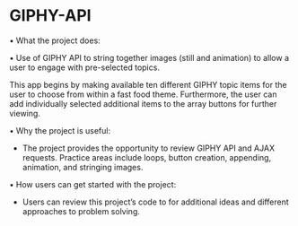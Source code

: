 # GIPHY-API

•	What the project does:

• Use of GIPHY API to string together images (still and animation) to allow a user to engage with pre-selected topics.  

This app begins by making available ten different GIPHY topic items for the user to choose from within a fast food theme.  Furthermore, the user can add individually selected additional items to the array buttons for further viewing.  

•	Why the project is useful:

-	The project provides the opportunity to review GIPHY API and AJAX requests.  Practice areas include loops, button creation, appending, animation, and stringing images. 

•	How users can get started with the project:

-	Users can review this project’s code to for additional ideas and different approaches to problem solving.
